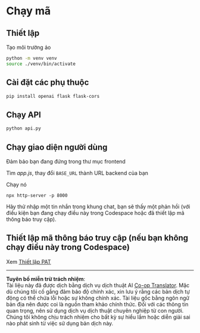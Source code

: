 <!--
CO_OP_TRANSLATOR_METADATA:
{
  "original_hash": "537f02a36d73db093cbb8b9b44867645",
  "translation_date": "2025-09-01T15:48:47+00:00",
  "source_file": "9-chat-project/solution/backend/python/README.md",
  "language_code": "vi"
}
-->
# Chạy mã

## Thiết lập

Tạo môi trường ảo

```sh
python -m venv venv
source ./venv/bin/activate
```

## Cài đặt các phụ thuộc

```sh
pip install openai flask flask-cors 
```

## Chạy API

```sh
python api.py
```

## Chạy giao diện người dùng

Đảm bảo bạn đang đứng trong thư mục frontend

Tìm *app.js*, thay đổi `BASE_URL` thành URL backend của bạn

Chạy nó

```
npx http-server -p 8000
```

Hãy thử nhập một tin nhắn trong khung chat, bạn sẽ thấy một phản hồi (với điều kiện bạn đang chạy điều này trong Codespace hoặc đã thiết lập mã thông báo truy cập).

## Thiết lập mã thông báo truy cập (nếu bạn không chạy điều này trong Codespace)

Xem [Thiết lập PAT](https://docs.github.com/en/authentication/keeping-your-account-and-data-secure/managing-your-personal-access-tokens)

---

**Tuyên bố miễn trừ trách nhiệm**:  
Tài liệu này đã được dịch bằng dịch vụ dịch thuật AI [Co-op Translator](https://github.com/Azure/co-op-translator). Mặc dù chúng tôi cố gắng đảm bảo độ chính xác, xin lưu ý rằng các bản dịch tự động có thể chứa lỗi hoặc sự không chính xác. Tài liệu gốc bằng ngôn ngữ bản địa nên được coi là nguồn tham khảo chính thức. Đối với các thông tin quan trọng, nên sử dụng dịch vụ dịch thuật chuyên nghiệp từ con người. Chúng tôi không chịu trách nhiệm cho bất kỳ sự hiểu lầm hoặc diễn giải sai nào phát sinh từ việc sử dụng bản dịch này.
